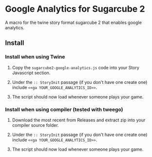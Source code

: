 # Google Analytics for Sugarcube 2

 A macro for the twine story format sugarcube 2  that enables google analytics.

## Install

### Install when using Twine

1. Copy the `sugarcube2-google-analytics.js` code into your Story Javascript section.

2. Under the `:: StoryInit` passage (if you don't have one create one) include `<<ga YOUR_GOOGLE_ANALYTICS_ID>>`.

3. The script should now load whenever someone plays your game.

### Install when using compiler (tested with tweego)

1. Download the most recent from Releases and extract zip into your compiler source folder.

2. Under the `:: StoryInit` passage (if you don't have one create one) include `<<ga YOUR_GOOGLE_ANALYTICS_ID>>`.

3. The script should now load whenever someone plays your game.
